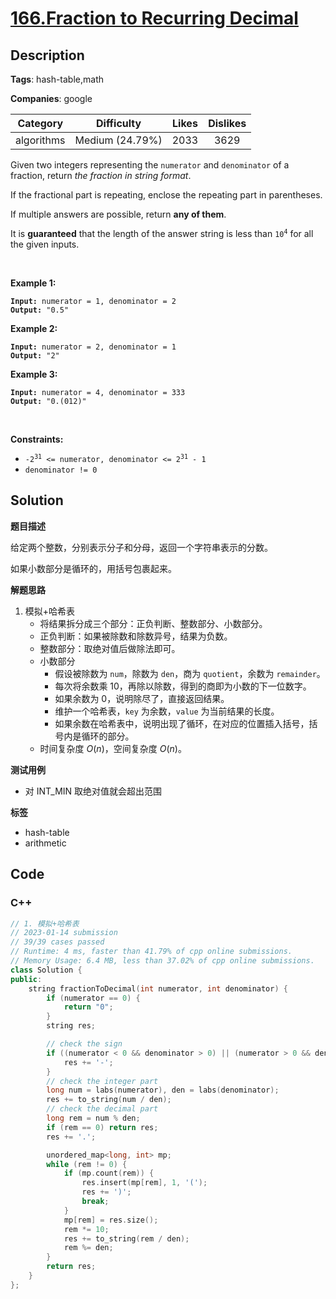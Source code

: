 # [166.Fraction to Recurring Decimal](https://leetcode.com/problems/fraction-to-recurring-decimal/description/)

## Description

**Tags**: hash-table,math

**Companies**: google

|  Category  |   Difficulty    | Likes | Dislikes |
| :--------: | :-------------: | :---: | :------: |
| algorithms | Medium (24.79%) | 2033  |   3629   |

<p>Given two integers representing the <code>numerator</code> and <code>denominator</code> of a fraction, return <em>the fraction in string format</em>.</p>
<p>If the fractional part is repeating, enclose the repeating part in parentheses.</p>
<p>If multiple answers are possible, return <strong>any of them</strong>.</p>
<p>It is <strong>guaranteed</strong> that the length of the answer string is less than <code>10<sup>4</sup></code> for all the given inputs.</p>
<p>&nbsp;</p>
<p><strong class="example">Example 1:</strong></p>
<pre><code><strong>Input:</strong> numerator = 1, denominator = 2
<strong>Output:</strong> &quot;0.5&quot;</code></pre>
<p><strong class="example">Example 2:</strong></p>
<pre><code><strong>Input:</strong> numerator = 2, denominator = 1
<strong>Output:</strong> &quot;2&quot;</code></pre>
<p><strong class="example">Example 3:</strong></p>
<pre><code><strong>Input:</strong> numerator = 4, denominator = 333
<strong>Output:</strong> &quot;0.(012)&quot;</code></pre>
<p>&nbsp;</p>
<p><strong>Constraints:</strong></p>
<ul>
  <li><code>-2<sup>31</sup> &lt;=&nbsp;numerator, denominator &lt;= 2<sup>31</sup> - 1</code></li>
  <li><code>denominator != 0</code></li>
</ul>

## Solution

**题目描述**

给定两个整数，分别表示分子和分母，返回一个字符串表示的分数。

如果小数部分是循环的，用括号包裹起来。

**解题思路**

1. 模拟+哈希表
   - 将结果拆分成三个部分：正负判断、整数部分、小数部分。
   - 正负判断：如果被除数和除数异号，结果为负数。
   - 整数部分：取绝对值后做除法即可。
   - 小数部分
     - 假设被除数为 `num`，除数为 `den`，商为 `quotient`，余数为 `remainder`。
     - 每次将余数乘 10，再除以除数，得到的商即为小数的下一位数字。
     - 如果余数为 0，说明除尽了，直接返回结果。
     - 维护一个哈希表，`key` 为余数，`value` 为当前结果的长度。
     - 如果余数在哈希表中，说明出现了循环，在对应的位置插入括号，括号内是循环的部分。
   - 时间复杂度 $O(n)$，空间复杂度 $O(n)$。

**测试用例**

- 对 INT_MIN 取绝对值就会超出范围

**标签**

- hash-table
- arithmetic

<!-- code start -->
## Code

### C++

```cpp
// 1. 模拟+哈希表
// 2023-01-14 submission
// 39/39 cases passed
// Runtime: 4 ms, faster than 41.79% of cpp online submissions.
// Memory Usage: 6.4 MB, less than 37.02% of cpp online submissions.
class Solution {
public:
    string fractionToDecimal(int numerator, int denominator) {
        if (numerator == 0) {
            return "0";
        }
        string res;

        // check the sign
        if ((numerator < 0 && denominator > 0) || (numerator > 0 && denominator < 0)) {
            res += '-';
        }
        // check the integer part
        long num = labs(numerator), den = labs(denominator);
        res += to_string(num / den);
        // check the decimal part
        long rem = num % den;
        if (rem == 0) return res;
        res += '.';

        unordered_map<long, int> mp;
        while (rem != 0) {
            if (mp.count(rem)) {
                res.insert(mp[rem], 1, '(');
                res += ')';
                break;
            }
            mp[rem] = res.size();
            rem *= 10;
            res += to_string(rem / den);
            rem %= den;
        }
        return res;
    }
};
```

<!-- code end -->
